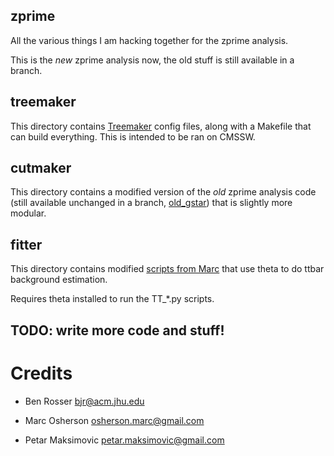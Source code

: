 zprime
------

All the various things I am hacking together for the zprime analysis.

This is the *new* zprime analysis now, the old stuff is still available in a branch.

## treemaker

This directory contains [Treemaker](https://github.com/TC01/Treemaker.git) config files,
along with a Makefile that can build everything. This is intended to be ran on CMSSW.

## cutmaker

This directory contains a modified version of the *old* zprime analysis code
(still available unchanged in a branch, [old_gstar](https://github.com/TC01/zprime/tree/old_gstar))
that is slightly more modular.

## fitter

This directory contains modified [scripts from Marc](https://github.com/osherson/Zprime_to_Tt)
that use theta to do ttbar background estimation.

Requires theta installed to run the TT_*.py scripts.


## TODO: write more code and stuff!

# Credits

* Ben Rosser <bjr@acm.jhu.edu>

* Marc Osherson <osherson.marc@gmail.com>

* Petar Maksimovic <petar.maksimovic@gmail.com>
